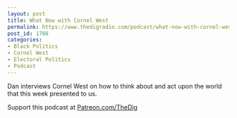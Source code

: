 ```yaml
---
layout: post
title: What Now with Cornel West
permalink: https://www.thedigradio.com/podcast/what-now-with-cornel-west/index.html
post_id: 1786
categories: 
- Black Politics
- Cornel West
- Electoral Politics
- Podcast
---
```


Dan interviews Cornel West on how to think about and act upon the world that this week presented to us.

Support this podcast at 
[Patreon.com/TheDig](http://Patreon.com/TheDig)